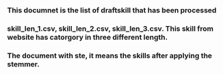 ###  This documnet is the list of draftskill that has been processed
###  skill_len_1.csv, skill_len_2.csv, skill_len_3.csv. This skill from website has catorgory in three different length.
###  The document with ste, it means the skills after applying the stemmer.

